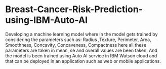 # Breast-Cancer-Risk-Prediction-using-IBM-Auto-AI
Developing a machine learning model where in the model gets trained by considering the parameters such as: Radius ,Texture, Perimeter, Area, Smoothness, Concavity, Concaveness, Compactness here all these parameters are taken in mean, se and overall values are been taken. And the model is been trained using Auto AI service in IBM Watson cloud and that can be deployed in an application such as web or mobile applications. 
